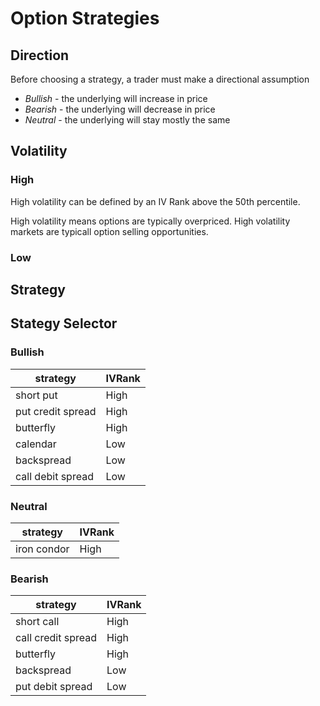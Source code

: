 # Option Strategies

## Direction

Before choosing a strategy, a trader must make a directional assumption

- *Bullish* - the underlying will increase in price
- *Bearish* - the underlying will decrease in price
- *Neutral* - the underlying will stay mostly the same

## Volatility

### High

High volatility can be defined by an IV Rank above the 50th percentile.

High volatility means options are typically overpriced.  High volatility markets are typicall option selling opportunities.

### Low


## Strategy


## Stategy Selector

### Bullish

|strategy|IVRank|
|---|---|
|short put|High|
|put credit spread|High|
|butterfly|High|
|calendar|Low|
|backspread|Low|
|call debit spread|Low|

### Neutral

|strategy|IVRank|
|---|---|
|iron condor|High|

### Bearish

|strategy|IVRank|
|---|---|
|short call|High|
|call credit spread|High|
|butterfly|High|
|backspread|Low|
|put debit spread|Low|

